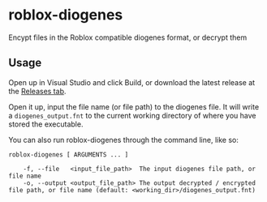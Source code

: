 # roblox-diogenes
Encypt files in the Roblox compatible diogenes format, or decrypt them

## Usage
Open up in Visual Studio and click Build, or download the latest release at the [Releases tab](https://github.com/lighterlightbulb/RobloxDiogenes/releases).

Open it up, input the file name (or file path) to the diogenes file. It will write a `diogenes_output.fnt` to the current working directory of where you have stored the executable.

You can also run roblox-diogenes through the command line, like so:

```
roblox-diogenes [ ARGUMENTS ... ]

	-f, --file   <input_file_path>  The input diogenes file path, or file name
	-o, --output <output_file_path> The output decrypted / encrypted file path, or file name (default: <working_dir>/diogenes_output.fnt)
```
